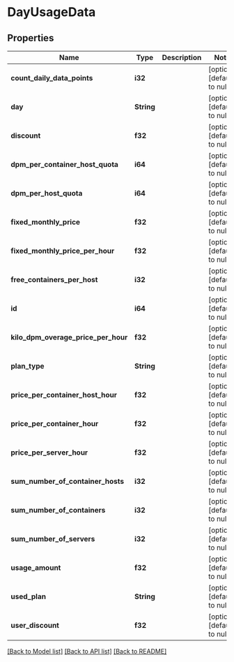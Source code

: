 # DayUsageData

## Properties

| Name                                | Type       | Description | Notes                        |
| ----------------------------------- | ---------- | ----------- | ---------------------------- |
| **count_daily_data_points**         | **i32**    |             | [optional] [default to null] |
| **day**                             | **String** |             | [optional] [default to null] |
| **discount**                        | **f32**    |             | [optional] [default to null] |
| **dpm_per_container_host_quota**    | **i64**    |             | [optional] [default to null] |
| **dpm_per_host_quota**              | **i64**    |             | [optional] [default to null] |
| **fixed_monthly_price**             | **f32**    |             | [optional] [default to null] |
| **fixed_monthly_price_per_hour**    | **f32**    |             | [optional] [default to null] |
| **free_containers_per_host**        | **i32**    |             | [optional] [default to null] |
| **id**                              | **i64**    |             | [optional] [default to null] |
| **kilo_dpm_overage_price_per_hour** | **f32**    |             | [optional] [default to null] |
| **plan_type**                       | **String** |             | [optional] [default to null] |
| **price_per_container_host_hour**   | **f32**    |             | [optional] [default to null] |
| **price_per_container_hour**        | **f32**    |             | [optional] [default to null] |
| **price_per_server_hour**           | **f32**    |             | [optional] [default to null] |
| **sum_number_of_container_hosts**   | **i32**    |             | [optional] [default to null] |
| **sum_number_of_containers**        | **i32**    |             | [optional] [default to null] |
| **sum_number_of_servers**           | **i32**    |             | [optional] [default to null] |
| **usage_amount**                    | **f32**    |             | [optional] [default to null] |
| **used_plan**                       | **String** |             | [optional] [default to null] |
| **user_discount**                   | **f32**    |             | [optional] [default to null] |

[[Back to Model list]](../README.md#documentation-for-models) [[Back to API list]](../README.md#documentation-for-api-endpoints) [[Back to README]](../README.md)
